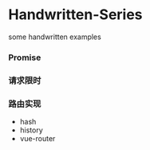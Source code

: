 # Handwritten-Series

some handwritten examples

### Promise

### 请求限时

### 路由实现
+ hash
+ history
+ vue-router